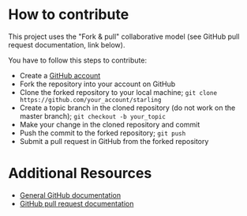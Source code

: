 # How to contribute

This project uses the "Fork & pull" collaborative model (see GitHub pull request documentation, link below).

You have to follow this steps to contribute:
* Create a [GitHub account](https://github.com)
* Fork the repository into your account on GitHub
* Clone the forked repository to your local machine; `git clone https://github.com/your_account/starling`
* Create a topic branch in the cloned repository (do not work on the master branch); `git checkout -b your_topic`
* Make your change in the cloned repository and commit
* Push the commit to the forked repository; `git push`
* Submit a pull request in GitHub from the forked repository

# Additional Resources

* [General GitHub documentation](http://help.github.com/)
* [GitHub pull request documentation](https://help.github.com/articles/using-pull-requests)

